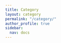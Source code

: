 ```yaml
---
title: Category
layout: category
permalink: "/category/"
author_profile: true
sidebar:
  nav: docs
---
```


